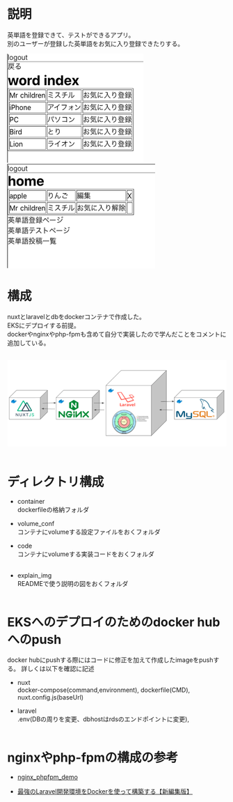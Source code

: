 # 説明
英単語を登録できて、テストができるアプリ。<br>別のユーザーが登録した英単語をお気に入り登録できたりする。

![alt text](./explain_img/index.png "index")<br>
![alt text](./explain_img/home_page2.png "home_page2")<br>


# 構成
nuxtとlaravelとdbをdockerコンテナで作成した。<br>
EKSにデプロイする前提。<br>
dockerやnginxやphp-fpmも含めて自分で実装したので学んだことをコメントに追加している。<br><br>

![alt text](./explain_img/app_docker_structure.png "app_docker_structure")<br><br>

# ディレクトリ構成
- container<br>
dockerfileの格納フォルダ<br>

- volume_conf<br>
コンテナにvolumeする設定ファイルをおくフォルダ<br>

- code<br>
コンテナにvolumeする実装コードをおくフォルダ<br><br>

- explain_img<br>
READMEで使う説明の図をおくフォルダ<br><br>

# EKSへのデプロイのためのdocker hubへのpush
docker hubにpushする際にはコードに修正を加えて作成したimageをpushする。
詳しくは以下を確認に記述<br>

- nuxt<br>
docker-compose(command,environment), dockerfile(CMD), nuxt.config.js(baseUrl)<br>

- laravel<br>
.env(DBの周りを変更、dbhostはrdsのエンドポイントに変更), <br><br>


# nginxやphp-fpmの構成の参考
- [nginx_phpfpm_demo](https://github.com/Tsuyoshi-Ishikawa/nginx_phpfpm_demo)

- [最強のLaravel開発環境をDockerを使って構築する【新編集版】](https://qiita.com/ucan-lab/items/5fc1281cd8076c8ac9f4)